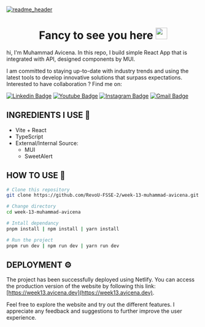 [![readme_header](https://github.com/muhammad-avicena/profile/assets/49929404/b7b89034-8e25-4f25-a1a2-5665aa66448c)](https://avicena.dev/)

<h1 align="center">Fancy to see you here <img src="https://raw.githubusercontent.com/muhammad-avicena/profile/master/wave.gif" width="30px" height="30px" /> </h1>

hi, I'm Muhammad Avicena. In this repo, I build simple React App that is integrated with API, designed components by MUI.

I am committed to staying up-to-date with industry trends and using the latest tools to develop innovative solutions that surpass expectations.
Interested to have collaboration ? Find me on:

[![Linkedin Badge](https://img.shields.io/badge/-Muhammad_Avicena-blue?style=flat-square&logo=Linkedin&logoColor=white)](https://www.linkedin.com/in/muhammad-avicena/)
[![Youtube Badge](https://img.shields.io/badge/-Muhammad_Avicena-darkred?style=flat-square&logo=youtube&logoColor=white)](https://www.youtube.com/@MuhammadAvicena)
[![Instagram Badge](https://img.shields.io/badge/-ryuhideaki.dev-purple?style=flat-square&logo=instagram&logoColor=white)](https://www.instagram.com/ryuhideaki.dev/)
[![Gmail Badge](https://img.shields.io/badge/-cenarahmant.dev@gmail.com-c14438?style=flat-square&logo=Gmail&logoColor=white)](mailto:cenarahmant.dev@gmail.com)

## INGREDIENTS I USE 📜

- Vite + React
- TypeScript
- External/Internal Source:
  - MUI
  - SweetAlert

## HOW TO USE 🌟

```bash
# Clone this repository
git clone https://github.com/RevoU-FSSE-2/week-13-muhammad-avicena.git

# Change directory
cd week-13-muhammad-avicena

# Intall dependancy
pnpm install | npm install | yarn install

# Run the project
pnpm run dev | npm run dev | yarn run dev
```

## DEPLOYMENT ⚙️

The project has been successfully deployed using Netlify. You can access the production version of the website by following this link: [https://week13.avicena.dev](https://week13.avicena.dev).

Feel free to explore the website and try out the different features. I appreciate any feedback and suggestions to further improve the user experience.
